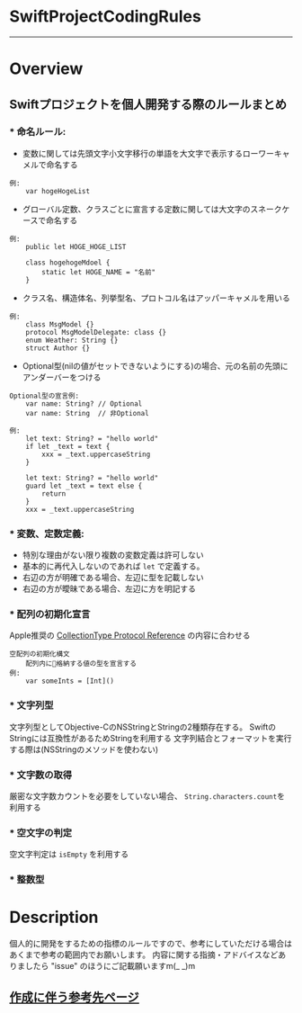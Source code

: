 # SwiftProjectCodingRules
---
# Overview
## Swiftプロジェクトを個人開発する際のルールまとめ
### * 命名ルール:
* 変数に関しては先頭文字小文字移行の単語を大文字で表示するローワーキャメルで命名する
```
例:
    var hogeHogeList
```

* グローバル定数、クラスごとに宣言する定数に関しては大文字のスネークケースで命名する

```
例:
    public let HOGE_HOGE_LIST

    class hogehogeMdoel {
        static let HOGE_NAME = "名前"
    }
```
* クラス名、構造体名、列挙型名、プロトコル名はアッパーキャメルを用いる
```
例:
    class MsgModel {}
    protocol MsgModelDelegate: class {}
    enum Weather: String {}
    struct Author {}
```

* Optional型(nilの値がセットできないようにする)の場合、元の名前の先頭にアンダーバーをつける
```
Optional型の宣言例:
    var name: String? // Optional
    var name: String  // 非Optional
```
```
例:
    let text: String? = "hello world"
    if let _text = text {
        xxx = _text.uppercaseString
    }

    let text: String? = "hello world"
    guard let _text = text else {
        return
    }
    xxx = _text.uppercaseString
```
### * 変数、定数定義:
* 特別な理由がない限り複数の変数定義は許可しない
* 基本的に再代入しないのであれば `let` で定義する。
* 右辺の方が明確である場合、左辺に型を記載しない
* 右辺の方が曖昧である場合、左辺に方を明記する
### * 配列の初期化宣言
Apple推奨の [CollectionType Protocol Reference](https://developer.apple.com/library/content/documentation/Swift/Conceptual/Swift_Programming_Language/CollectionTypes.html) の内容に合わせる
```
空配列の初期化構文
    配列内に格納する値の型を宣言する
例:
    var someInts = [Int]()
```
### * 文字列型
文字列型としてObjective-CのNSStringとStringの2種類存在する。
SwiftのStringには互換性があるためStringを利用する
文字列結合とフォーマットを実行する際は(NSStringのメソッドを使わない)
### * 文字数の取得
厳密な文字数カウントを必要をしていない場合、 `String.characters.count`を利用する
### * 空文字の判定
空文字判定は `isEmpty` を利用する
### * 整数型


# Description
個人的に開発をするための指標のルールですので、参考にしていただける場合はあくまで参考の範囲内でお願いします。
内容に関する指摘・アドバイスなどありましたら "issue" のほうにご記載願いますm(_ _)m
## <u>作成に伴う[参考先ページ](https://qiita.com/masanori-inukai/items/663e23f2390bf52fcffd)</u>
